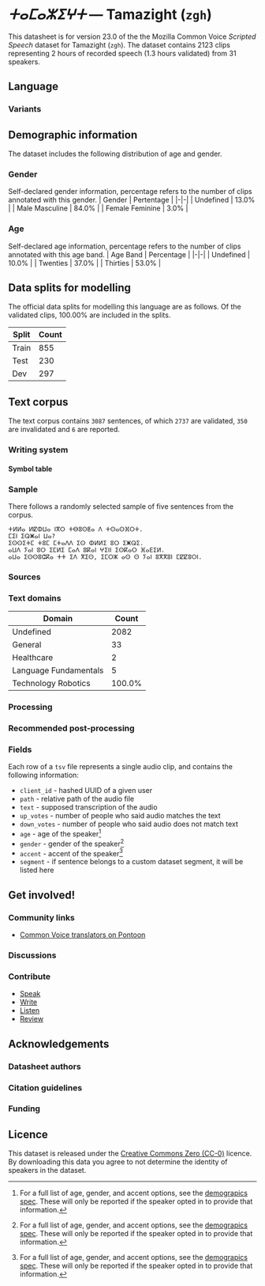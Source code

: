 # *ⵜⴰⵎⴰⵣⵉⵖⵜ* &mdash; Tamazight (`zgh`)
This datasheet is for version 23.0 of the the Mozilla Common Voice *Scripted Speech* dataset 
for Tamazight (`zgh`). The dataset contains 2123 clips representing 2 hours of recorded
speech (1.3 hours validated) from 31 speakers.

## Language
<!-- {{LANGUAGE_DESCRIPTION}} -->
<!-- Provide a brief (1-2 paragraph) description of your language -->

### Variants
<!-- {{VARIANT_DESCRIPTION}} -->
<!-- @ OPTIONAL @ -->
<!-- Describe the variants (MCV variants) of your language -->

## Demographic information
The dataset includes the following distribution of age and gender.
<!-- You can get a lot of the information in this section from https://analyzer.cv-toolbox.web.tr/browse -->

### Gender
Self-declared gender information, percentage refers to the number of clips annotated with this gender.
| Gender | Pertentage |
|-|-|
| Undefined | 13.0% |
| Male Masculine | 84.0% |
| Female Feminine | 3.0% |

<!-- {{GENDER_TABLE}} -->
<!-- @ AUTOMATICALLY GENERATED @ -->
<!-- | Gender | Frequency |
|--------|-----------|
| male, masculine | ? |
| undeclared | ? |
| female, feminine | ? | -->

### Age
Self-declared age information, percentage refers to the number of clips annotated with this age band.
| Age Band | Percentage |
|-|-|
| Undefined | 10.0% |
| Twenties | 37.0% |
| Thirties | 53.0% |

<!-- {{AGE_TABLE}} -->
<!-- @ AUTOMATICALLY GENERATED @ -->
<!-- | Age band | Frequency |
|----------|-----------|
| teens | ? |
| twenties | ? |
| thirties | ? |
| fourties | ? |
| fifties | ? |
   ...if other age ranges are present in your data, add rows... -->

## Data splits for modelling

The official data splits for modelling this language are as follows. Of the validated clips, 100.00% are included in the splits.

 | Split | Count |
|-|-|
| Train | 855 |
| Test | 230 |
| Dev | 297 |


## Text corpus

The text corpus contains `3087` sentences, of which `2737` are validated, `350` are invalidated and `6` are reported.
<!-- {{TEXT_CORPUS_DESCRIPTION}} -->
<!-- @ OPTIONAL @ -->
<!-- An overview of the text corpus, with information such as average length (in characters and words) of validated sentences. -->

### Writing system
<!-- {{WRITING_SYSTEM_DESCRIPTION}} -->
<!-- @ OPTIONAL @ -->
<!-- A description of the writing system (or writing systems) used in the text corpus -->

#### Symbol table
<!-- {{ALPHABET_TABLE}} -->
<!-- @ OPTIONAL @ -->
<!-- If the writing system is alphabetic, you can include the valid alphabet here -->

### Sample
There follows a randomly selected sample of five sentences from the corpus.

```
ⵜⵍⵍⴰ ⵍⵇⵀⵡⴰ ⵏⴳⵔ ⵜⴱⵓⵙⵟⴰ ⴷ ⵜⵙⴰⵙⴼⵔⵜ.
ⵎⵉⵏ ⵉⵕⵥⴰⵏ ⵡⴰ?
ⵉⵙⵙⵉⵜⵎ ⵜⵓⵎ ⵎⵜⴰⴷⴷ ⵉⵙ ⵀⵍⵍⵉ ⵓⵔ ⵉⵥⵕⵉ.
ⴰⵡⴷ ⵢⴰⵏ ⵓⵔ ⵉⵎⵍⵉ ⵎⴰⴷ ⵓⴽⴰⵏ ⵖⵉⵏⵏ ⵉⵙⴽⴰⵔ ⴼⴰⴹⵉⵍ.
ⴰⵡⴰ ⵉⵙⵙⵓⵛⴽⴰ ⵜⵜ ⵉⴷ ⴳⵉⵙ, ⵉⵎⵔⵣ ⴰⵙ ⵙ ⵢⴰⵏ ⵓⴳⴳⵓⵏ ⵎⵇⵇⵓⵔⵏ.
```

<!-- {{SENTENCES_SAMPLE}} -->

### Sources
<!-- {{SOURCES_LIST}} -->
<!-- @ OPTIONAL @ -->
<!-- A list of sentence sources, can be curated to the top-N -->

### Text domains

| Domain | Count |
|-|-|
| Undefined | 2082 |
| General | 33 |
| Healthcare | 2 |
| Language Fundamentals | 5 |
| Technology Robotics | 100.0% |

<!-- {{TEXT_DOMAIN_DESCRIPTION}} -->
<!-- @ OPTIONAL @ -->
<!-- What text domains are represented in the corpus? -->

### Processing
<!-- {{PROCESSING_DESCRIPTION}} -->
<!-- @ OPTIONAL @ -->
<!-- How has the text data been processed -->

### Recommended post-processing
<!-- {{RECOMMENDED_POSTPROCESSING_DESCRIPTION}} -->
<!-- @ OPTIONAL @ -->
<!-- What should people do before they use the data, for example Unicode normalisation -->

### Fields
Each row of a `tsv` file represents a single audio clip, and contains the following information:

* `client_id` - hashed UUID of a given user
* `path` - relative path of the audio file
* `text` - supposed transcription of the audio
* `up_votes` - number of people who said audio matches the text
* `down_votes` - number of people who said audio does not match text
* `age` - age of the speaker[^1]
* `gender` - gender of the speaker[^1]
* `accent` - accent of the speaker[^1]
* `segment` - if sentence belongs to a custom dataset segment, it will be listed here

#### 
[^1]: For a full list of age, gender, and accent options, see the
[demograpics
spec](https://github.com/common-voice/common-voice/blob/main/web/src/stores/demographics.ts). These
will only be reported if the speaker opted in to provide that
information.

## Get involved!

### Community links

* [Common Voice translators on Pontoon](https://pontoon.mozilla.org/zgh/common-voice/contributors/)

<!-- {{COMMUNITY_LINKS_LIST}} -->
<!-- @ OPTIONAL @ -->
<!-- Links to community chats / fora -->

### Discussions
<!-- {{DISCUSSION_LINKS_LIST}} -->
<!-- @ OPTIONAL @ -->
<!-- Any links to discussions, for example on Discourse or other fora or blogs can be included here -->

### Contribute

* [Speak](https://commonvoice.mozilla.org/zgh/speak)
* [Write](https://commonvoice.mozilla.org/zgh/write)
* [Listen](https://commonvoice.mozilla.org/zgh/listen)
* [Review](https://commonvoice.mozilla.org/zgh/review)
<!-- {{CONTRIBUTE_LINKS_LIST}} -->
<!-- Here you can include links for how to contribute to the dataset -->

## Acknowledgements

### Datasheet authors
<!-- {{DATASHEET_AUTHORS_LIST}} -->
<!-- A list in the format of: Your Name <email@email.com> -->

### Citation guidelines
<!-- {{CITATION_DESCRIPTION}} -->
<!-- @ OPTIONAL @ -->
<!-- If you published a paper and would like people to cite it, you can include the BiBTeX here -->

### Funding
<!-- {{FUNDING_DESCRIPTION}} -->
<!-- @ OPTIONAL @ -->
<!-- If you received any funding, you can include the acknowledgement here -->

## Licence
This dataset is released under the [Creative Commons Zero (CC-0)](https://creativecommons.org/public-domain/cc0/) licence. By downloading this data
you agree to not determine the identity of speakers in the dataset.